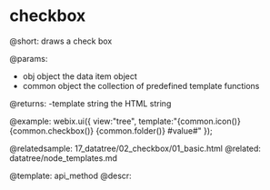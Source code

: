 checkbox
=============

@short: draws a check box

@params:
- obj	object		the data item object
- common	object	the collection of predefined template functions


@returns:
-template	string	the HTML string 
	

@example:
webix.ui({
	view:"tree",
	template:"{common.icon()} {common.checkbox()} {common.folder()} #value#"
});

@relatedsample:
	17_datatree/02_checkbox/01_basic.html
@related:
	datatree/node_templates.md

@template:	api_method
@descr:



